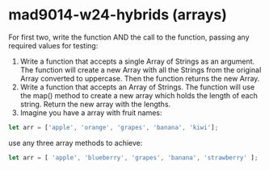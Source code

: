 # mad9014-w24-hybrids (arrays)
For first two, write the function AND the call to the function, passing any required values for testing:
1. Write a function that accepts a single Array of Strings as an argument. The function will create a new Array with all the Strings from the original Array converted to uppercase. Then the function returns the new Array.
2. Write a function that accepts an Array of Strings. The function will use the map() method to create a new array which holds the length of each string. Return the new array with the lengths.
3. Imagine you have a array with fruit names:
```js
let arr = ['apple', 'orange', 'grapes', 'banana', 'kiwi'];
```
use any three array methods to achieve:
```js
let arr = [ 'apple', 'blueberry', 'grapes', 'banana', 'strawberry' ];
```

